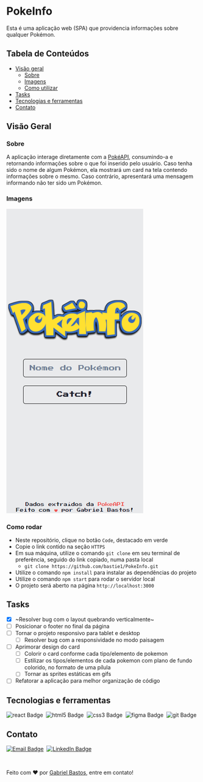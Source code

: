 # PokeInfo

Esta é uma aplicação web (SPA) que providencia informações sobre qualquer Pokémon.

## Tabela de Conteúdos

- [Visão geral](#visão-geral)
  - [Sobre](#sobre)
  - [Imagens](#imagens)
  - [Como utilizar](#como-utilizar)
- [Tasks](#tasks)
- [Tecnologias e ferramentas](#tecnologias-e-ferramentas)
- [Contato](#contato)

## Visão Geral

### Sobre

A aplicação interage diretamente com a [PokéAPI](https://pokeapi.co/), consumindo-a e retornando informações sobre o que foi inserido pelo usuário. Caso tenha sido o nome de algum Pokémon, ela mostrará um card na tela contendo informações sobre o mesmo. Caso contrário, apresentará uma mensagem informando não ter sido um Pokémon.

### Imagens
![Pokeinfo App](public/assets/images/pokeinfo-mobile.png "Aplicativo mobile")

### Como rodar

- Neste repositório, clique no botão `Code`, destacado em verde
- Copie o link contido na seção `HTTPS`
- Em sua máquina, utilize o comando `git clone` em seu terminal de preferência, seguido do link copiado, numa pasta local
  - `git clone https://github.com/bastie1/PokeInfo.git`
- Utilize o comando `npm install` para instalar as dependências do projeto
- Utilize o comando `npm start` para rodar o servidor local
- O projeto será aberto na página `http://localhost:3000`

## Tasks

- [x] ~Resolver bug com o layout quebrando verticalmente~
- [ ] Posicionar o footer no final da página
- [ ] Tornar o projeto responsivo para tablet e desktop
  - [ ] Resolver bug com a responsividade no modo paisagem
- [ ] Aprimorar design do card
  - [ ] Colorir o card conforme cada tipo/elemento de pokemon
  - [ ] Estilizar os tipos/elementos de cada pokemon com plano de fundo colorido, no formato de uma pílula
  - [ ] Tornar as sprites estáticas em gifs
- [ ] Refatorar a aplicação para melhor organização de código

## Tecnologias e ferramentas

<img src="https://img.shields.io/badge/React-20232A?style=for-the-badge&logo=react&logoColor=61DAFB" alt="react Badge">&nbsp;
<img src="https://img.shields.io/badge/HTML5-E34F26?style=for-the-badge&logo=html5&logoColor=white" alt="html5 Badge">&nbsp;
<img src="https://img.shields.io/badge/CSS3-1572B6?style=for-the-badge&logo=css3&logoColor=white" alt="css3 Badge">&nbsp;
<img src="https://img.shields.io/badge/Figma-F24E1E?style=for-the-badge&logo=figma&logoColor=white" alt="figma Badge">&nbsp;
<img src="https://img.shields.io/badge/GIT-E44C30?style=for-the-badge&logo=git&logoColor=white" alt="git Badge">&nbsp;

## Contato

<a href="mailto:ggbstos@gmail.com" target="_blank"><img src="https://img.shields.io/badge/Gmail-D14836?style=for-the-badge&logo=gmail&logoColor=white" alt="Email Badge"></a>&nbsp;
<a href="https://www.linkedin.com/in/gbstos" target="_blank"><img src="https://img.shields.io/badge/LinkedIn-0077B5?style=for-the-badge&logo=linkedin&logoColor=white" alt="LinkedIn Badge"></a>&nbsp;

<br>

Feito com ❤️ por [Gabriel Bastos](https://github.com/bastie1), entre em contato!
